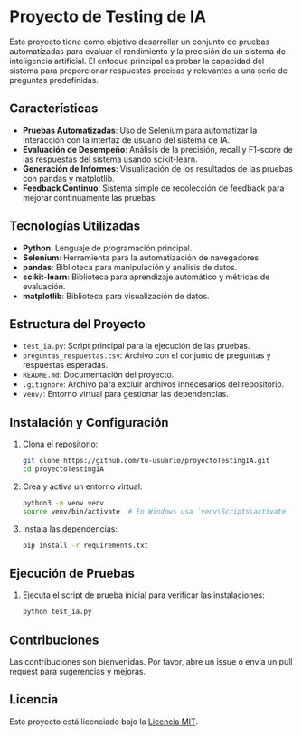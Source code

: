 # Proyecto de Testing de IA

Este proyecto tiene como objetivo desarrollar un conjunto de pruebas automatizadas para evaluar el rendimiento y la precisión de un sistema de inteligencia artificial. El enfoque principal es probar la capacidad del sistema para proporcionar respuestas precisas y relevantes a una serie de preguntas predefinidas.

## Características

- **Pruebas Automatizadas**: Uso de Selenium para automatizar la interacción con la interfaz de usuario del sistema de IA.
- **Evaluación de Desempeño**: Análisis de la precisión, recall y F1-score de las respuestas del sistema usando scikit-learn.
- **Generación de Informes**: Visualización de los resultados de las pruebas con pandas y matplotlib.
- **Feedback Continuo**: Sistema simple de recolección de feedback para mejorar continuamente las pruebas.

## Tecnologías Utilizadas

- **Python**: Lenguaje de programación principal.
- **Selenium**: Herramienta para la automatización de navegadores.
- **pandas**: Biblioteca para manipulación y análisis de datos.
- **scikit-learn**: Biblioteca para aprendizaje automático y métricas de evaluación.
- **matplotlib**: Biblioteca para visualización de datos.

## Estructura del Proyecto

- `test_ia.py`: Script principal para la ejecución de las pruebas.
- `preguntas_respuestas.csv`: Archivo con el conjunto de preguntas y respuestas esperadas.
- `README.md`: Documentación del proyecto.
- `.gitignore`: Archivo para excluir archivos innecesarios del repositorio.
- `venv/`: Entorno virtual para gestionar las dependencias.

## Instalación y Configuración

1. Clona el repositorio:
   ```sh
   git clone https://github.com/tu-usuario/proyectoTestingIA.git
   cd proyectoTestingIA
   ```

2. Crea y activa un entorno virtual:
   ```sh
   python3 -m venv venv
   source venv/bin/activate  # En Windows usa `venv\Scripts\activate`
   ```

3. Instala las dependencias:
   ```sh
   pip install -r requirements.txt
   ```

## Ejecución de Pruebas

1. Ejecuta el script de prueba inicial para verificar las instalaciones:
   ```sh
   python test_ia.py
   ```

## Contribuciones

Las contribuciones son bienvenidas. Por favor, abre un issue o envía un pull request para sugerencias y mejoras.

## Licencia

Este proyecto está licenciado bajo la [Licencia MIT](LICENSE).

